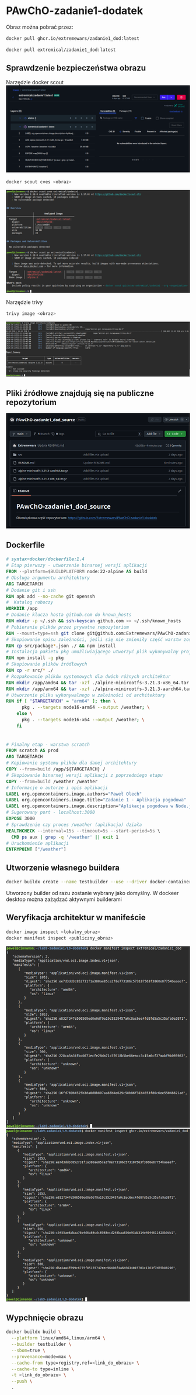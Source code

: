 # PAwChO-zadanie1-dodatek

Obraz można pobrać przez:
```bash
docker pull ghcr.io/extremewars/zadanie1_dod:latest
```
```bash
docker pull extremical/zadanie1_dod:latest
```

## Sprawdzenie bezpieczeństwa obrazu

Narzędzie docker scout
![Polecenie docker scout](./zdjecia/docker_scout.png)

```bash
docker scout cves <obraz>
```

![Interfejs docker scout](./zdjecia/docker_scout_cli.png)

Narzędzie trivy
```bash
trivy image <obraz>
```

![Polecenie docker trivy](./zdjecia/docker_trivy.png)

## Pliki źródłowe znajdują się na publiczne repozytorium

![Publiczne repozytorium](./zdjecia/public_repo.png)

## Dockerfile

```dockerfile
# syntax=docker/dockerfile:1.4
# Etap pierwszy - utworzenie binarnej wersji aplikacji
FROM --platform=$BUILDPLATFORM node:22-alpine AS build
# Obsługa argumentu architektury
ARG TARGETARCH
# Dodanie git i ssh
RUN apk add --no-cache git openssh
#  Katalog roboczy
WORKDIR /app
# Dodanie klucza hosta github.com do known_hosts
RUN mkdir -p ~/.ssh && ssh-keyscan github.com >> ~/.ssh/known_hosts
# Pobieranie plików przez prywatne repozytorium
RUN --mount=type=ssh git clone git@github.com:Extremewars/PAwChO-zadanie1_dod_source.git .
# Skopiowanie spisu zależności, jeśli się nie zmieniły część warstw zostanie pobrana z cache'a
RUN cp src/package*.json ./ && npm install
# Instalacja pakietu pkg umożliwiającego utworzyć plik wykonywalny projektu
RUN npm install -g pkg
# Skopiowanie plików źródłowych
RUN cp -r src/* ./
# Rozpakowanie plików systemowych dla dwóch różnych architektur
RUN mkdir /app/amd64 && tar -xzf ./alpine-minirootfs-3.21.3-x86_64.tar.gz -C /app/amd64 && rm ./alpine-minirootfs-3.21.3-x86_64.tar.gz
RUN mkdir /app/arm64 && tar -xzf ./alpine-minirootfs-3.21.3-aarch64.tar.gz -C /app/arm64 && rm ./alpine-minirootfs-3.21.3-aarch64.tar.gz
# Utworzenie pliku wykonywalnego w zależności od architektury
RUN if [ "$TARGETARCH" = "arm64" ]; then \
      pkg . --targets node16-arm64 --output /weather; \
    else \
      pkg . --targets node16-x64 --output /weather; \
    fi


# Finalny etap - warstwa scratch
FROM scratch AS prod
ARG TARGETARCH
# Kopiowanie systemu plików dla danej architektury
COPY --from=build /app/${TARGETARCH} /
# Skopiowanie binarnej wersji aplikacji z poprzedniego etapu
COPY --from=build /weather /weather
# Informacje o autorze i opis aplikacji
LABEL org.opencontainers.image.authors="Paweł Olech"
LABEL org.opencontainers.image.title="Zadanie 1 - Aplikacja pogodowa"
LABEL org.opencontainers.image.description="Aplikacja pogodowa w Node.js"
# Sugerowany port - localhost:3000
EXPOSE 3000
# Sprawdzenie czy proces /weather (aplikacja) działa
HEALTHCHECK --interval=15s --timeout=5s --start-period=5s \
  CMD ps aux | grep -q '/weather' || exit 1
# Uruchomienie aplikacji
ENTRYPOINT ["/weather"]
```

## Utworzenie własnego buildera

```bash
docker buildx create --name testbuilder --use --driver docker-container
```
Utworzony builder od razu zostanie wybrany jako domyślny. W dockeer desktop można zażądzać aktywnymi builderami 

## Weryfikacja architektur w manifeście

```bash
docker image inspect <lokalny_obraz>
docker manifest inspect <publiczny_obraz>
```
![docker manifest inspect](./zdjecia/docker_manifest_inspect.png)
![docker manifest inspect 2](./zdjecia/docker_manifest_inspect_2.png)

## Wypchnięcie obrazu

```bash
docker buildx build \
  --platform linux/amd64,linux/arm64 \
  --builder testbuilder \
  --sbom=true \
  --provenance=mode=max \
  --cache-from type=registry,ref=<link_do_obrazu> \
  --cache-to type=inline \
  -t <link_do_obrazu> \
  --push \
  .
```
